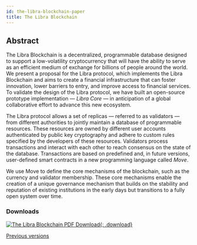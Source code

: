 ```yaml
---
id: the-libra-blockchain-paper
title: The Libra Blockchain
---
```


<!-- hide the table of contents --><style>.toc-headings {display: none !important; visibility: hidden !important;}</style>

## Abstract

The Libra Blockchain is a decentralized, programmable database designed to support a low-volatility cryptocurrency that will have the ability to serve as an efficient medium of exchange for billions of people around the world. We present a proposal for the Libra protocol, which implements the Libra Blockchain and aims to create a financial infrastructure that can foster innovation, lower barriers to entry, and improve access to financial services. To validate the design of the Libra protocol, we have built an open-source prototype implementation — *Libra Core* — in anticipation of a global collaborative effort to advance this new ecosystem.

The Libra protocol allows a set of replicas — referred to as validators — from different authorities to jointly maintain a database of programmable resources. These resources are owned by different user accounts authenticated by public key cryptography and adhere to custom rules specified by the developers of these resources. Validators process transactions and interact with each other to reach consensus on the state of the database. Transactions are based on predefined and, in future versions, user-defined smart contracts in a new programming language called *Move*.

We use Move to define the core mechanisms of the blockchain, such as the currency and validator membership. These core mechanisms enable the creation of a unique governance mechanism that builds on the stability and reputation of existing institutions in the early days but transitions to a fully open system over time.


### Downloads

[![The Libra Blockchain PDF Download](assets/illustrations/libra-blockchain-pdf.png){: .download}](assets/papers/the-libra-blockchain/2019-09-26.pdf)

<a href="/papers">Previous versions</a>
